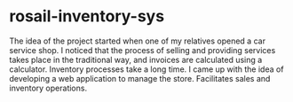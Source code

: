 # rosail-inventory-sys

The idea of the project started when one of my relatives opened a car service shop. I noticed that the process of selling and providing services takes place in the traditional way, and invoices are calculated using a calculator. Inventory processes take a long time. I came up with the idea of developing a web application to manage the store. Facilitates sales and inventory operations.

####